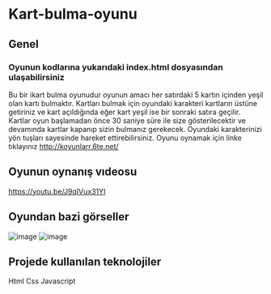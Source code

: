 # Kart-bulma-oyunu
## Genel
### Oyunun kodlarına yukarıdaki index.html dosyasından ulaşabilirsiniz
Bu bir ikart bulma oyunudur oyunun amacı her satırdaki 5 kartın içinden yeşil olan kartı bulmaktır.
Kartları bulmak için oyundaki karakteri kartların üstüne getiriniz ve kart açıldığında eğer kart yeşil ise bir sonraki satıra geçilir.
Kartlar oyun başlamadan önce 30 saniye süre ile size gösterilecektir ve devamında kartlar kapanıp sizin bulmanız gerekecek.
Oyundaki karakterinizi yön tuşları sayesinde hareket ettirebilirsiniz.
Oyunu oynamak için linke tıklayınız http://koyunlarr.6te.net/
## Oyunun oynanış vıdeosu
https://youtu.be/J9qIVux31YI
## Oyundan bazi görseller
![image](https://github.com/LatifLatiff/Kart-bulma-oyunu/assets/119965089/9c12071c-eed1-4c27-ad45-922575564daf)
![image](https://github.com/LatifLatiff/Kart-bulma-oyunu/assets/119965089/e21ba145-656b-47df-9474-59b209154688)
## Projede kullanılan teknolojiler
Html
Css
Javascript

